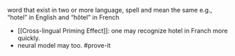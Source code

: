 word that exist in two or more language, spell and mean the same 
e.g., “hotel” in English and “hôtel” in French
- [[Cross-lingual Priming Effect]]: one may recognize hotel in Franch more quickly.
- neural model may too. #prove-it
